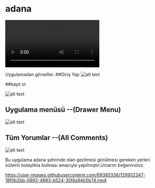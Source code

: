 # adana

![caption](https://github.com/mustafa01-crypto/adana/blob/master/assets/WhatsApp%20Video%202021-08-18%20at%2021.13.57.mp4)

Uygulamadan görseller.
##Giriş Yap
![alt text](https://github.com/mustafa01-crypto/adana/blob/master/assets/WhatsApp%20Image%202021-08-18%20at%2021.12.26.jpeg?raw=true)

##kayıt ol

![alt text](https://github.com/mustafa01-crypto/adana/blob/master/assets/WhatsApp%20Image%202021-08-18%20at%2021.12.26%20(1).jpeg?raw=true)

## Uygulama menüsü --(Drawer Menu)

![alt text](https://github.com/mustafa01-crypto/adana/blob/master/assets/WhatsApp%20Image%202021-08-14%20at%2000.00.09%20(4).jpeg?raw=true)
## Tüm Yorumlar --(All Comments)

![alt text](https://github.com/mustafa01-crypto/adana/blob/master/assets/WhatsApp%20Image%202021-08-14%20at%2000.00.09.jpeg?raw=true)

Bu uygulama adana şehrinde olan gezilmesi görülmesi gereken yerleri sizlerin kolaylıkla bulması amacıyla yapılmıştır.Umarım beğenirsiniz.

https://user-images.githubusercontent.com/69385336/129952247-18f0b2bb-0892-4983-b524-35f4a94b5b74.mp4


